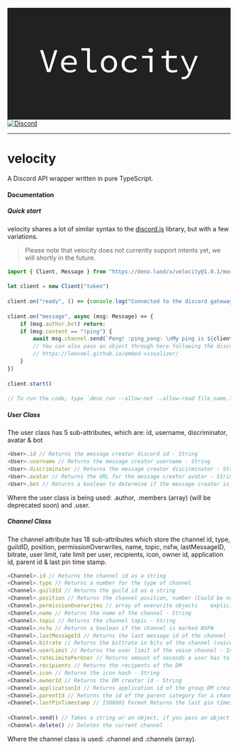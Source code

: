 <img align="center" src="./banner.png" alt="Velocity banner"><br>
<a align="center" href="https://discord.gg/ypTKwQU"><img src="https://discordapp.com/api/guilds/669092504121114644/widget.png?style=shield" alt="Discord" /></a>
<hr />

# velocity
A Discord API wrapper written in pure TypeScript.

#### Documentation

##### Quick start
velocity shares a lot of similar syntax to the [discord.js](https://discord.js.org) library, but with a few variations. 

> Please note that velocity does not currently support intents yet, we will shortly in the future.

```ts
import { Client, Message } from "https://deno.land/x/velocity@1.0.1/mod.ts"

let client = new Client("token")

client.on("ready", () => {console.log("Connected to the discord gateway!")})

client.on("message", async (msg: Message) => {
    if (msg.author.bot) return;
    if (msg.content == "!ping") {
        await msg.channel.send(`Pong! :ping_pong: \nMy ping is ${client.ping}ms...`) 
        // You can also pass an object through here following the discord embed structure or use our Embed Builder!
        // https://leovoel.github.io/embed-visualizer/
    }
})

client.start()

// To run the code, type `deno run --allow-net --allow-read file_name.ts`!
```

##### User Class
The user class has 5 sub-attributes, which are: id, username, discriminator, avatar & bot 

```ts
<User>.id // Returns the message creator discord id - String
<User>.username // Returns the message creator username - String
<User>.discriminator // Returns the message creator discirminator - String
<User>.avatar // Returns the URL for the message creator avatar - String
<User>.bot // Returns a boolean to determine if the message creator is a bot or a client - Boolean
```
Where the user class is being used: <Message>.author, <Guild>.members (array) (will be deprecated soon) and <Member>.user.
    
##### Channel Class
The channel attribute has 18 sub-attributes which store the channel id, type, guildID, position, permissionOverwrites, name, topic, nsfw, lastMessageID, bitrate, user limit, rate limit per user, recipients, icon, owner id, application id, parent id & last pin time stamp.
```ts
<Channel>.id // Returns the channel id as a string
<Channel>.type // Returns a number for the type of channel
<Channel>.guildId // Returns the guild id as a string
<Channel>.position // Returns the channel position, number (Could be null)
<Channel>.permissionOverwrites // array of overwrite objects	explicit permission overwrites for members and roles
<Channel>.name // Returns the name of the channel - String
<Channel>.topic // Returns the channel topic - String
<Channel>.nsfw // Returns a boolean if the channel is marked NSFW
<Channel>.lastMessageId // Returns the last message id of the channel - string
<Channel>.bitrate // Returns the bittrate in bits of the channel (voice) - Intenger
<Channel>.userLimit // Returns the user limit of the voice channel - Integer
<Channel>.rateLimitePerUser // Returns amount of seconds a user has to wait before sending another message (0-21600); bots, as well as users with the permission manage_messages or manage_channel, are unaffected - Integer
<Channel>.recipients // Returns the recipents of the DM
<Channel>.icon // Returns the icon hash - String
<Channel>.ownerId // Returns the DM creator id - String
<Channel>.applicationId // Returns application id of the group DM creator if it is bot-created - String
<Channel>.parentId // Returns the id of the parent category for a channel (each parent category can contain up to 50 channels) - String
<Channel>.lastPinTimestamp // ISO8601 Format Returns the last pin timestamp of the current channel - String

<Channel>.send() // Takes a string or an object, if you pass an object it will assume you are sending an embed https://leovoel.github.io/embed-visualizer/
<Channel>.delete() // Deletes the current channel
```
Where the channel class is used: <Message>.channel and <Guild>.channels (array).

